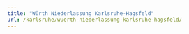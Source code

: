 ```yaml
---
title: "Würth Niederlassung Karlsruhe-Hagsfeld"
url: /karlsruhe/wuerth-niederlassung-karlsruhe-hagsfeld/
---
```

